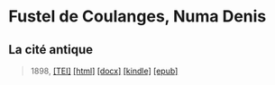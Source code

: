 # Fustel de Coulanges, Numa Denis
## La cité antique

> 1898,  <a title="Source XML/TEI" class="mime48 tei" href="https://hurlus.github.io/tei/fustel-de-coulanges1898_cite-antique.xml">[TEI]</a>  <a title="HTML une page" class="mime48 html" href="https://hurlus.github.io/fustel-de-coulanges1898_cite-antique/fustel-de-coulanges1898_cite-antique.html">[html]</a>  <a title="Bureautique (LibreOffice, MS.Word)" class="mime48 docx" href="https://hurlus.github.io/fustel-de-coulanges1898_cite-antique/fustel-de-coulanges1898_cite-antique.docx">[docx]</a>  <a title="Amazon.kindle" class="mime48 mobi" href="https://hurlus.github.io/fustel-de-coulanges1898_cite-antique/fustel-de-coulanges1898_cite-antique.mobi">[kindle]</a>  <a title="EPUB, pour liseuses et téléphones" class="mime48 epub" href="https://hurlus.github.io/fustel-de-coulanges1898_cite-antique/fustel-de-coulanges1898_cite-antique.epub">[epub]</a> 
